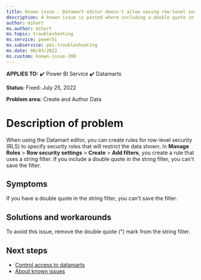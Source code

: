 ```yaml
---
title: Known issue - Datamart editor doesn't allow saving row-level security (RLS) rules that contain double quotes in the string filter
description: A known issue is posted where including a double quote in the string filter of a row-level security (RLS) rule prevents you from saving the filter.
author: mihart
ms.author: mihart
ms.topic: troubleshooting  
ms.service: powerbi
ms.subservice: pbi-troubleshooting
ms.date: 08/03/2022
ms.custom: known-issue-208
---
```


**APPLIES TO:** ✔️ Power BI Service ✔️ Datamarts

**Status:** Fixed: July 25, 2022

**Problem area:** Create and Author Data

# Description of problem

When using the Datamart editor, you can create rules for row-level security (RLS) to specify security roles that will restrict the data shown.  In **Manage Roles** > **Row security settings** > **Create** > **Add filters**, you create a rule that uses a string filter.  If you include a double quote in the string filter, you can't save the filter.

## Symptoms

If you have a double quote in the string filter, you can't save the filter.

## Solutions and workarounds

To avoid this issue, remove the double quote (") mark from the string filter.

## Next steps

- [Control access to datamarts](/power-bi/transform-model/datamarts/datamarts-access-control)
- [About known issues](power-bi-known-issues.md)
